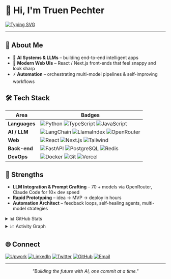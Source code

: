 # 🚀 Hi, I'm **Truen Pechter**

[![Typing SVG](https://readme-typing-svg.demolab.com?font=Fira+Code&pause=1000&color=2E9EFF&center=true&vCenter=true&width=400&lines=AI+Systems+Engineer+🧠;Web+UI+Developer+🎨;LLM+Integration+Expert+🔗)](https://git.io/typing-svg)

---

## 🌟 About Me
- 🤖 **AI Systems & LLMs** – building end-to-end intelligent apps  
- 🎨 **Modern Web UIs** – React / Next.js front-ends that feel snappy and look sharp  
- ⚡ **Automation** – orchestrating multi-model pipelines & self-improving workflows  

## 🛠 Tech Stack
| Area | Badges |
|------|--------|
| **Languages** | ![Python](https://img.shields.io/badge/-Python-3776AB?logo=python&logoColor=white) ![TypeScript](https://img.shields.io/badge/-TypeScript-007ACC?logo=typescript&logoColor=white) ![JavaScript](https://img.shields.io/badge/-JavaScript-F7DF1E?logo=javascript&logoColor=black) |
| **AI / LLM** | ![LangChain](https://img.shields.io/badge/-LangChain-1F2937?logo=chainlink&logoColor=white) ![LlamaIndex](https://img.shields.io/badge/-LlamaIndex-FF4B4B?logo=meta&logoColor=white) ![OpenRouter](https://img.shields.io/badge/-OpenRouter-FF6B6B) |
| **Web** | ![React](https://img.shields.io/badge/-React-20232A?logo=react&logoColor=61DAFB) ![Next.js](https://img.shields.io/badge/-Next.js-000?logo=nextdotjs) ![Tailwind](https://img.shields.io/badge/-Tailwind-38B2AC?logo=tailwindcss&logoColor=white) |
| **Back-end** | ![FastAPI](https://img.shields.io/badge/-FastAPI-009688?logo=fastapi&logoColor=white) ![PostgreSQL](https://img.shields.io/badge/-Postgres-316192?logo=postgresql&logoColor=white) ![Redis](https://img.shields.io/badge/-Redis-DC382D?logo=redis&logoColor=white) |
| **DevOps** | ![Docker](https://img.shields.io/badge/-Docker-2496ED?logo=docker&logoColor=white) ![Git](https://img.shields.io/badge/-Git-F05032?logo=git&logoColor=white) ![Vercel](https://img.shields.io/badge/-Vercel-000?logo=vercel) |

## 🚀 Strengths
- **LLM Integration & Prompt Crafting** – 70 + models via OpenRouter, Claude Code for 10× dev speed  
- **Rapid Prototyping** – idea → MVP → deploy in hours  
- **Automation Architect** – feedback loops, self-healing agents, multi-model strategies

<details>
<summary>📊 GitHub Stats</summary>

<p align="center">
  <img src="https://github-readme-streak-stats.herokuapp.com/?user=overtimepog&theme=tokyonight&hide_border=true" /><br/>
  <img src="https://github-readme-stats.vercel.app/api?username=overtimepog&show_icons=true&theme=tokyonight&hide_border=true&include_all_commits=true&count_private=true" /><br/>
  <img src="https://github-profile-trophy.vercel.app/?username=overtimepog&theme=tokyonight&no-frame=true&row=2&column=4" />
</p>
</details>

<details>
<summary>📈 Activity Graph</summary>

<p align="center">
  <img src="https://github-readme-activity-graph.vercel.app/graph?username=overtimepog&theme=tokyo-night&hide_border=true"/><br/>
</p>
</details>

## 🌐 Connect
[![Upwork](https://img.shields.io/badge/Upwork-6FDA44?style=for-the-badge&logo=upwork&logoColor=white)](https://www.upwork.com/freelancers/~01bb90b716998dd20e)
[![LinkedIn](https://img.shields.io/badge/-LinkedIn-0077B5?logo=linkedin&logoColor=white)](https://www.linkedin.com/in/truen-pechter-964088227/)
[![Twitter](https://img.shields.io/badge/-Twitter-1DA1F2?logo=twitter&logoColor=white)](https://twitter.com/overtimepog)
[![GitHub](https://img.shields.io/badge/-GitHub-181717?logo=github&logoColor=white)](https://github.com/overtimepog)
[![Email](https://img.shields.io/badge/-Email-D14836?logo=gmail&logoColor=white)](mailto:tfpechter@gmail.com)

---

<p align="center"><i>"Building the future with AI, one commit at a time."</i></p>

